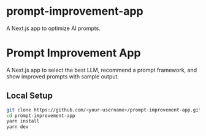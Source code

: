 # prompt-improvement-app
A Next.js app to optimize AI prompts.
# Prompt Improvement App

A Next.js app to select the best LLM, recommend a prompt framework, and show improved prompts with sample output.

## Local Setup
```bash
git clone https://github.com/<your-username>/prompt-improvement-app.git
cd prompt-improvement-app
yarn install
yarn dev
